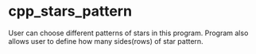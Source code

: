 # cpp_stars_pattern
User can choose different patterns of stars in this program. Program also allows user to define how many sides(rows) of star pattern.
